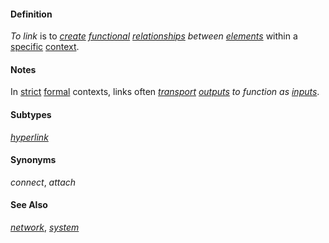 #### Definition

*To link* is to *[create](https://github.com/gcassel/Modular-Organization-Terminology/blob/master/terms/create.md) [functional](https://github.com/gcassel/Modular-Organization-Terminology/blob/master/terms/function.md) [relationships](https://github.com/gcassel/Modular-Organization-Terminology/blob/master/terms/relationship.md) between [elements](https://github.com/gcassel/Modular-Organization-Terminology/blob/master/terms/element.md)* within a [specific](https://github.com/gcassel/Modular-Organization-Terminology/blob/master/terms/specific.md) [context](https://github.com/gcassel/Modular-Organization-Terminology/blob/master/terms/context.md).

#### Notes

In [strict](https://github.com/gcassel/Modular-Organization-Terminology/blob/master/terms/strict.md) [formal](https://github.com/gcassel/Modular-Organization-Terminology/blob/master/terms/form.md) contexts, links often *[transport](https://github.com/gcassel/Modular-Organization-Terminology/blob/master/terms/transport.md) [outputs](https://github.com/gcassel/Modular-Organization-Terminology/blob/master/terms/output.md) to function as [inputs](https://github.com/gcassel/Modular-Organization-Terminology/blob/master/terms/input.md)*. 

#### Subtypes  

*[hyperlink](https://github.com/gcassel/Modular-Organization-Terminology/blob/master/terms/hyperlink.md)*

#### Synonyms 

*connect*, *attach*

#### See Also

*[network](https://github.com/gcassel/Modular-Organization-Terminology/blob/master/terms/network.md)*, *[system](https://github.com/gcassel/Modular-Organization-Terminology/blob/master/terms/system.md)*

